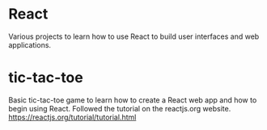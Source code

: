 # React
Various projects to learn how to use React to build user interfaces and web applications.

# tic-tac-toe
Basic tic-tac-toe game to learn how to create a React web app and how to begin using React. Followed the tutorial on the reactjs.org website. https://reactjs.org/tutorial/tutorial.html
